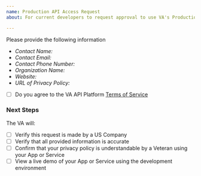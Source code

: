 ```yaml
---
name: Production API Access Request
about: For current developers to request approval to use VA's Production APIs

---
```


Please provide the following information

* *Contact Name:* <name>
* *Contact Email:* <email>
* *Contact Phone Number:* <phone>
* *Organization Name:* <name>
* *Website:* <url>
* *URL of Privacy Policy:* <url>

* [ ] Do you agree to the VA API Platform [Terms of Service](https://department-of-veterans-affairs.github.io/vets-contrib/#/explore/terms-of-service) 

### Next Steps

The VA will:
* [ ] Verify this request is made by a US Company
* [ ] Verify that all provided information is accurate
* [ ] Confirm that your privacy policy is understandable by a Veteran using your App or Service
* [ ] View a live demo of your App or Service using the development environment
